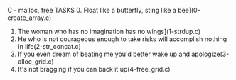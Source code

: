 C - malloc, free
TASKS
0. Float like a butterfly, sting like a bee](0-create_array.c)
1. The woman who has no imagination has no wings](1-strdup.c)
2. He who is not courageous enough to take risks will accomplish nothing in life(2-str_concat.c)
3. If you even dream of beating me you'd better wake up and apologize(3-alloc_grid.c)
4. It's not bragging if you can back it up(4-free_grid.c)


